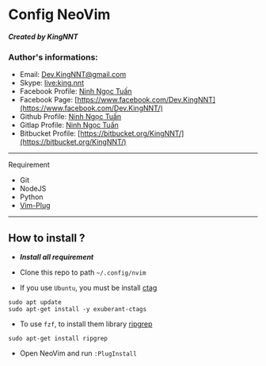 # Config NeoVim

**_Created by KingNNT_**

### Author's informations:

- Email: [Dev.KingNNT@gmail.com](mailto:Dev.KingNNT@gmail.com)
- Skype: [live:king.nnt](https://join.skype.com/invite/eqRpzcC8cGsf/)
- Facebook Profile: [Ninh Ngọc Tuấn](https://www.facebook.com/Kinggg.NNT/)
- Facebook Page: [https://www.facebook.com/Dev.KingNNT](https://www.facebook.com/Dev.KingNNT/)
- Github Profile: [Ninh Ngọc Tuấn](https://github.com/KingNNT/)
- Gitlap Profile: [Ninh Ngọc Tuấn](https://gitlab.com/Dev.KingNNT/)
- Bitbucket Profile: [https://bitbucket.org/KingNNT/](https://bitbucket.org/KingNNT/)

---

Requirement

- Git
- NodeJS
- Python
- [Vim-Plug](https://github.com/junegunn/vim-plug)

---

## How to install ?

- **_Install all requirement_**

- Clone this repo to path `~/.config/nvim`

- If you use `Ubuntu`, you must be install [ctag](https://kulkarniamit.github.io/whatwhyhow/howto/use-vim-ctags.html)

```
sudo apt update
sudo apt-get install -y exuberant-ctags
```

- To use `fzf`, to install them library [ripgrep](https://www.linode.com/docs/guides/ripgrep-linux-installation/)

```
sudo apt-get install ripgrep
```

- Open NeoVim and run `:PlugInstall`
